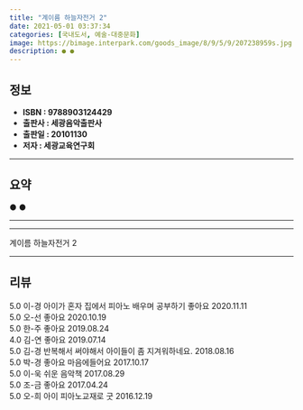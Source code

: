 ```yaml
---
title: "계이름 하늘자전거 2"
date: 2021-05-01 03:37:34
categories: [국내도서, 예술-대중문화]
image: https://bimage.interpark.com/goods_image/8/9/5/9/207238959s.jpg
description: ● ●
---
```


## **정보**

- **ISBN : 9788903124429**
- **출판사 : 세광음악출판사**
- **출판일 : 20101130**
- **저자 : 세광교육연구회**

------



## **요약**

●  ●  

------



------


계이름 하늘자전거 2 

------


## **리뷰** 

5.0 이-경 아이가 혼자 집에서 피아노 배우며 공부하기 좋아요 2020.11.11 <br/>5.0 오-선 좋아요 2020.10.19 <br/>5.0 한-주 좋아요 2019.08.24 <br/>4.0 김-연 좋아요 2019.07.14 <br/>5.0 김-경 반복해서 써야해서 아이들이 좀 지겨워하네요. 2018.08.16 <br/>5.0 박-경 좋아요 마음에들어요  2017.10.17 <br/>5.0 이-욱 쉬운 음악책 2017.08.29 <br/>5.0 조-금 좋아요 2017.04.24 <br/>5.0 오-희 아이 피아노교재로 굿  2016.12.19 <br/>